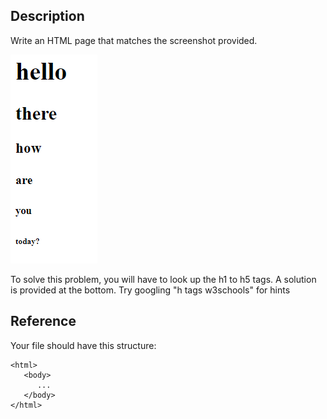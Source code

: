 ## Description
Write an HTML page that matches the screenshot provided.

![goal](screenshot.png)


To solve this problem, you will have to look up the h1 to h5 tags. A solution is provided at the bottom. Try googling "h tags w3schools" for hints

## Reference

Your file should have this structure:

```
<html>
   <body>
      ...
   </body>
</html>
```

